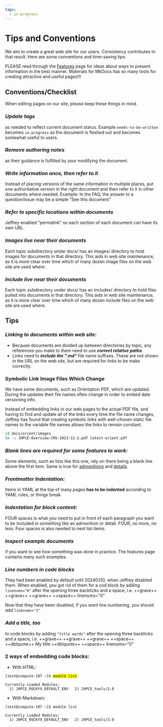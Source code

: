```yaml
---
tags:
  - in-progress
---
```


# Tips and Conventions

We aim to create a great web site for our users. Consistency contributes to that result. Here are some conventions and time-saving tips.

PLEASE read through the [Features](../ourtools/features.md) page for ideas about ways to present information in the best manner. Materials for MkDocs has so many tools for creating attractive and useful pages!!!

## **Conventions/Checklist**
When editing pages on our site, please keep these things in mind.

### ***Update tags***
as needed to reflect current document status. Example `needs-to-be-written` becomes `in-progress` as the document is fleshed out and becomes somewhat useful to users.
### ***Remove authoring notes***
as their guidance is fulfilled by your modifying the document.
### ***Write information once, then refer to it***
Instead of placing versions of the same information in multiple places, put one authoritative version in the right document and then refer to it in other documents where needed. Example: In the FAQ, the answer to a question/issue may be a simple "See this document"
### ***Refer to specific locations within documents***
Jeffrey enabled "permalink" so each section of each document can have its own URL.
### ***Images live near their documents***
Each topic subdirectory under docs/ has an images/ directory to hold images for documents in that directory. This aids in web site maintenance, as it is more clear over time which of many dozen image files on the web site are used where.
### ***Include live near their documents***
Each topic subdirectory under docs/ has an includes/ directory to hold files pulled into documents in that directory. This aids in web site maintenance, as it is more clear over time which of many dozen include files on the web site are used where.


## **Tips**

### ***Linking to documents within web site:***

* Because documents are divided up between directories by topic, any references you make to them need to use ***correct relative paths***.
* Links need to ***include the ".md"*** file name suffixes. These are not shown in the URL on the web site, but are required for links to be make correctly.
### Symbolic Link Image Files Which Change
We have some documents, such as Orientation PDF, which are updated. During the updates their file names often change in order to embed date versioning info.

Instead of embedding links in our web pages to the actual PDF file, and having to find and update all of the links every time the file name changes, Jeffrey has found that creating symbolic links with well-chosen static file names to the variable file names allows the links to remain constant.

```bash title="Make a target named latest-orient.pdf"
cd docs/orient/images
ln -s JHPCE-Overview-CMS-2023-12-2.pdf latest-orient.pdf
```

### ***Blank lines are required for some features to work:***
Some elements, such as lists like this one, rely on there being a blank line above the first item. Same is true for [admonitions](../ourtools/features.md/#admonitions) and [details](../ourtools/features.md/#details).
### ***Frontmatter Indentation:***
Items in YAML at the top of many pages **has to be indented** according to YAML rules, or things break.
### ***Indentation for block content:***
FOUR spaces is what you need to put in front of each paragraph you want to be included in something like an admonition or detail. FOUR, no more, no less. Four spaces is also needed to nest list items.
### ***Inspect example documents***
if you want to see how something was done in practice. The features page contains many such examples.
### ***Line numbers in code blocks***
They had been enabled by default until 20240310, when Jeffrey disabled them. When enabled, you got rid of them for a cod block by adding `linenums="0"` after the opening three backticks and a space, i.e. ++grave++ ++grave++ ++grave++ ++space++ linenums="0"

Now that they have been disabled, if you _want_ line numbering, you should _add_ `linenums="1"`

### ***Add a title, too***
to code blocks by adding `"title words"` after the opening three backticks and a space, i.e. ++grave++ ++grave++ ++grave++ ++space++ ++dblquote++ My title ++dblquote++ ++space++ linenums="0"

### 2 ways of embedding code blocks:
- With HTML:
<pre><code>[test@compute-107 ~]$ <span style="background-color:yellow">module list</span>

Currently Loaded Modules:
  1) JHPCE_ROCKY9_DEFAULT_ENV   2) JHPCE_tools/3.0
</code></pre>
- With Markdown:
``` shell-session
[test@compute-107 ~]$ module list 

Currently Loaded Modules:
  1) JHPCE_ROCKY9_DEFAULT_ENV   2) JHPCE_tools/3.0
```

